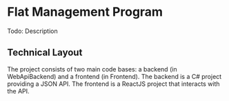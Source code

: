 # Flat Management Program

Todo: Description

## Technical Layout

The project consists of two main code bases: a backend (in WebApiBackend) and a frontend (in Frontend). The backend is a C# project providing a JSON API. The frontend is a ReactJS project that interacts with the API.